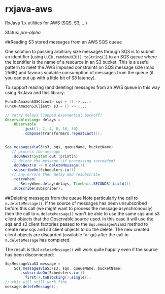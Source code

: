 # rxjava-aws
RxJava 1.x utilities for AWS (SQS, S3, ...)

Status: *pre-alpha*

##Reading S3 stored messages from an AWS SQS queue

One solution to passing arbitrary size messages through SQS is to submit an identifier (using `UUID.randomUUID().toString()`) to an SQS queue where the identifier is the name of a resource in an S3 bucket. This is a useful pattern to meet the AWS imposed constraints on SQS message size (max 256K) and favours scalable consumption of messages from the queue (if you can put up with a little bit of S3 latency).

To support reading (and deleting) messages from an AWS queue in this way using RxJava and this library:

```java
Func0<AmazonSQSClient> sqs = () -> ...;
Func0<AmazonS3Client> s3 = () -> ...; 

// retry delays (capped exponential backoff)
Observable<Long> delays = 
    Observable
        .just(1, 2, 4, 8, 16, 30}
        .compose(Transformers.repeatLast());
        

Sqs.messagesViaS3(s3, sqs, queueName, bucketName)
   // process the message
   .doOnNext(System.out::println)
   // delete the message (if processing succeeded)
   .doOnNext(m -> m.deleteMessage())
   .subscribeOn(Schedulers.io())
   // any errors then delay and resubscribe
   .retryWhen(
       RetryWhen.delay(delays, TimeUnit.SECONDS).build())
   .subscribe(subscriber);
```  
##Deleting messages from the queue
Note particularly the call to `m.deleteMessage()`. If the source of messages has been unsubscribed before this call (we might want to process the message asynchronously) then the call to `m.deleteMessage()` won't be able to use the same sqs and s3 client objects that the Observable source used. In this case it will use the sqs and s3 client factories passed to the `Sqs.messagesViaS3` method to create new sqs and s3 client objects to do the delete. The new created client objects are discarded (available for gc) after the call to `m.deleteMessage` has completed.  

The result is that `deleteMessage()` will work quite happily even if the source has been disconnected:

```java
SqsMessageViaS3 message = 
    Sqs.messagesViaS3(s3, sqs, queueName, bucketName)
       .subscribeOn(Schedulers.io())
        .first().toBlocking().single();
// this will still work fine        
message.deleteMessage();
```  

 

